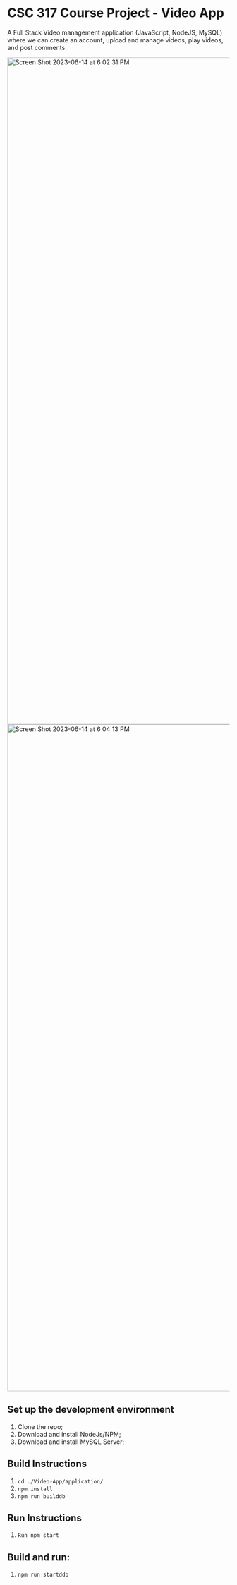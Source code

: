 # CSC 317 Course Project - Video App

A Full Stack Video management application (JavaScript, NodeJS, MySQL) where we can create an account, upload and manage videos, play videos, and post comments.  

<img width="1512" alt="Screen Shot 2023-06-14 at 6 02 31 PM" src="https://github.com/spushkin/Video_App/assets/42389366/e1bb5b8d-5750-4298-89b1-e09136054892">

<img width="1512" alt="Screen Shot 2023-06-14 at 6 04 13 PM" src="https://github.com/spushkin/Video_App/assets/42389366/b4ddeb94-6d81-4f15-904c-f1d12853da21">

## Set up the development environment

1. Clone the repo;
2. Download and install NodeJs/NPM;
3. Download and install MySQL Server;


## Build Instructions
 
1. <code>cd ./Video-App/application/</code>
2. <code>npm install</code>
3. <code>npm run builddb</code>

## Run Instructions

1. <code>Run npm start</code>

## Build and run:
1. <code>npm run startddb</code>
